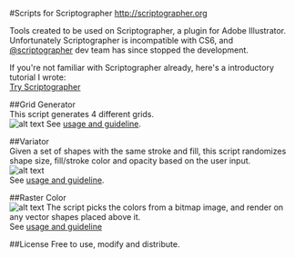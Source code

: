 #Scripts for Scriptographer
http://scriptographer.org


Tools created to be used on Scriptographer, a plugin for Adobe Illustrator. Unfortunately Scriptographer is incompatible with CS6, and [@scriptographer](https://twitter.com/scriptographer) dev team has since stopped the development.

If you're not familiar with Scriptographer already, here's a introductory tutorial I wrote:  
[Try Scriptographer](http://shanfanhuang.com/articles/2013/4/9/try-scriptographer)

##Grid Generator  
This script generates 4 different grids.  
![alt text](https://raw.github.com/Shanfan/scriptographer-legacy-scripts/master/img/grid_gen.png)
See [usage and guideline](http://scriptographer.org/scripts/general-scripts/grid-generator).

##Variator  
Given a set of shapes with the same stroke and fill, this script randomizes shape size, fill/stroke color and opacity based on the user input.  
![alt text](https://raw.github.com/Shanfan/scriptographer-legacy-scripts/master/img/variator.png)  
See [usage and guideline](http://scriptographer.org/scripts/general-scripts/variator).

##Raster Color  
![alt text](https://raw.github.com/Shanfan/scriptographer-legacy-scripts/master/img/raster_color.png) 
The script picks the colors from a bitmap image, and render on any vector shapes placed above it.  
See [usage and guideline](http://scriptographer.org/scripts/general-scripts/grid-generator/)

##License
Free to use, modify and distribute.
